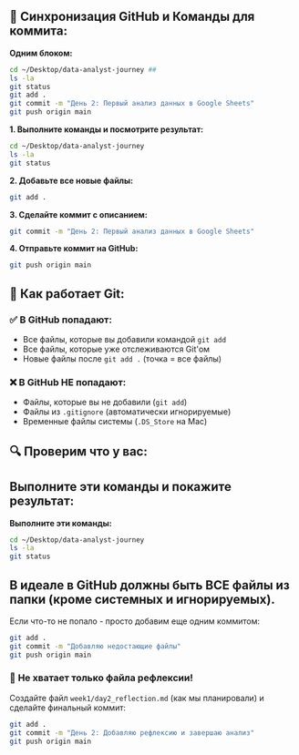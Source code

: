 ## 💾 Синхронизация GitHub и Команды для коммита:

**Одним блоком:**
```bash
cd ~/Desktop/data-analyst-journey ## 
ls -la
git status
git add .
git commit -m "День 2: Первый анализ данных в Google Sheets"
git push origin main


```




**1. Выполните команды и посмотрите результат:**
```bash
cd ~/Desktop/data-analyst-journey
ls -la
git status
```
**2. Добавьте все новые файлы:**
```bash
git add .
```

**3. Сделайте коммит с описанием:**
```bash
git commit -m "День 2: Первый анализ данных в Google Sheets"
```

**4. Отправьте коммит на GitHub:**
```bash
git push origin main
```

## 🎯 Как работает Git:

### ✅ **В GitHub попадают:**
- Все файлы, которые вы добавили командой `git add`
- Все файлы, которые уже отслеживаются Git'ом
- Новые файлы после `git add .` (точка = все файлы)

### ❌ **В GitHub НЕ попадают:**
- Файлы, которые вы не добавили (`git add`)
- Файлы из `.gitignore` (автоматически игнорируемые)
- Временные файлы системы (`.DS_Store` на Mac)

## 🔍 **Проверим что у вас:**

## Выполните эти команды и покажите результат:
**Выполните эти команды:**
```bash
cd ~/Desktop/data-analyst-journey
ls -la
git status
```

## **В идеале в GitHub должны быть ВСЕ файлы из папки** (кроме системных и игнорируемых).

Если что-то не попало - просто добавим еще одним коммитом:
```bash
git add .
git commit -m "Добавляю недостающие файлы"
git push origin main
```

### 📝 **Не хватает только файла рефлексии!**

Создайте файл `week1/day2_reflection.md` (как мы планировали) и сделайте финальный коммит:
```bash
git add .
git commit -m "День 2: Добавляю рефлексию и завершаю анализ"
git push origin main
```